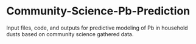 # Community-Science-Pb-Prediction
Input files, code, and outputs for predictive modeling of Pb in household dusts based on community science gathered data.

